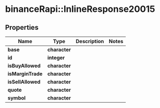 # binanceRapi::InlineResponse20015


## Properties
Name | Type | Description | Notes
------------ | ------------- | ------------- | -------------
**base** | **character** |  | 
**id** | **integer** |  | 
**isBuyAllowed** | **character** |  | 
**isMarginTrade** | **character** |  | 
**isSellAllowed** | **character** |  | 
**quote** | **character** |  | 
**symbol** | **character** |  | 


